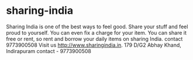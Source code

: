# sharing-india
Sharing India is one of the best ways to feel good. Share your stuff and feel proud to yourself. You can even fix a charge for your item. You can share it free or rent, so rent and borrow your daily items on sharing India. contact 9773900508 Visit us http://www.sharingindia.in. 179 D/G2 Abhay Khand, Indirapuram contact  - 9773900508
